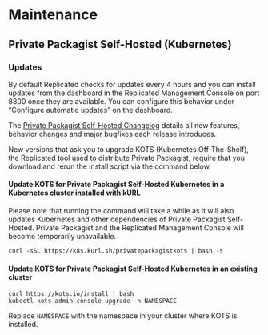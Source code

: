 # Maintenance
## Private Packagist Self-Hosted (Kubernetes)

### Updates

By default Replicated checks for updates every 4 hours and you can install updates from the dashboard in the Replicated
Management Console on port 8800 once they are available.
You can configure this behavior under “Configure automatic updates” on the dashboard.

The [Private Packagist Self-Hosted Changelog](https://packagist.com/docs/self-hosted/changelog) details all new features,
behavior changes and major bugfixes each release introduces.

New versions that ask you to upgrade KOTS (Kubernetes Off-The-Shelf), the Replicated tool used to distribute Private Packagist,
require that you download and rerun the install script via the command below.

#### Update KOTS for Private Packagist Self-Hosted Kubernetes in a Kubernetes cluster installed with kURL

Please note that running the command will take a while as it will also updates Kubernetes and other dependencies of Private Packagist Self-Hosted.
Private Packagist and the Replicated Management Console will become temporarily unavailable.

```
curl -sSL https://k8s.kurl.sh/privatepackagistkots | bash -s
```

#### Update KOTS for Private Packagist Self-Hosted Kubernetes in an existing cluster

```
curl https://kots.io/install | bash
kubectl kots admin-console upgrade -n NAMESPACE
```

Replace `NAMESPACE` with the namespace in your cluster where KOTS is installed.

